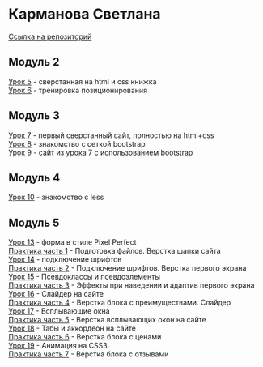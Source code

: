 # Карманова Светлана  
[Ссылка на репозиторий](https://github.com/sskarmanova/sskarmanova.github.io/)  
## Модуль 2  
[Урок 5](https://sskarmanova.github.io/lesson-5/) - сверстанная на html и css книжка  
[Урок 6](https://sskarmanova.github.io/lesson-6/) - тренировка позиционирования  
## Модуль 3  
[Урок 7](https://sskarmanova.github.io/lesson-7/) - первый сверстанный сайт, полностью на html+css  
[Урок 8](https://sskarmanova.github.io/lesson-8/) - знакомство с сеткой bootstrap  
[Урок 9](https://sskarmanova.github.io/lesson-9/) - сайт из урока 7 с использованием bootstrap  
## Модуль 4  
[Урок 10](https://github.com/sskarmanova/sskarmanova.github.io/tree/master/lesson-10/) - знакомство с less   
## Модуль 5
[Урок 13](https://sskarmanova.github.io/lesson-13/) - форма в стиле Pixel Perfect  
[Практика часть 1](https://sskarmanova.github.io/lesson-p1/) - Подготовка файлов. Верстка шапки сайта  
[Урок 14](https://sskarmanova.github.io/lesson-14/) - подключение шрифтов   
[Практика часть 2](https://sskarmanova.github.io/lesson-p2/) - Подключение шрифтов. Верстка первого экрана  
[Урок 15](https://sskarmanova.github.io/lesson-15/) - Псевдоклассы и псевдоэлементы    
[Практика часть 3](https://sskarmanova.github.io/lesson-p3/) - Эффекты при наведении и адаптив первого экрана      
[Урок 16](https://sskarmanova.github.io/lesson-16/) - Слайдер на сайте   
[Практика часть 4](https://sskarmanova.github.io/lesson-p4/) - Верстка блока с преимуществами. Слайдер  
[Урок 17](https://sskarmanova.github.io/lesson-17/) - Всплывающие окна  
[Практика часть 5](https://sskarmanova.github.io/lesson-p5/) - Верстка всплывающих окон на сайте  
[Урок 18](https://sskarmanova.github.io/lesson-18/) - Табы и аккордеон на сайте  
[Практика часть 6](https://sskarmanova.github.io/lesson-p6/) - Верстка блока с ценами  
[Урок 19](https://sskarmanova.github.io/lesson-19/) - Анимация на CSS3    
[Практика часть 7](https://sskarmanova.github.io/lesson-p7/) - Верстка блока с отзывами   
   
